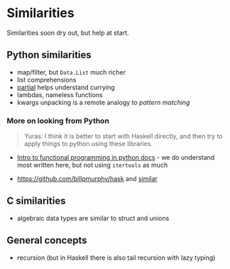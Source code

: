# Similarities 

Similarities soon dry out, but help at start. 

## Python similarities

- map/filter, but `Data.List` much richer
- list comprehensions  
- [partial](https://docs.python.org/2/library/functools.html#functools.partial) helps understand currying
- lambdas, nameless functions
- kwargs unpacking is a remote analogy to _pattern matching_ 

### More on looking from Python 

> Yuras: I think it is better to start with Haskell directly, and then try to apply things to python using these libraries.

- [Intro to functional programming in python docs](https://docs.python.org/3/howto/functional.html) - we do understand most written here, but not using `itertools` as much

- <https://github.com/billpmurphy/hask> and [similar](https://github.com/sfermigier/awesome-functional-python#libraries)


## C similarities

- algebraic data types are similar to struct and unions 

## General concepts

- recursion (but in Haskell there is also tail recursion with lazy typing)
